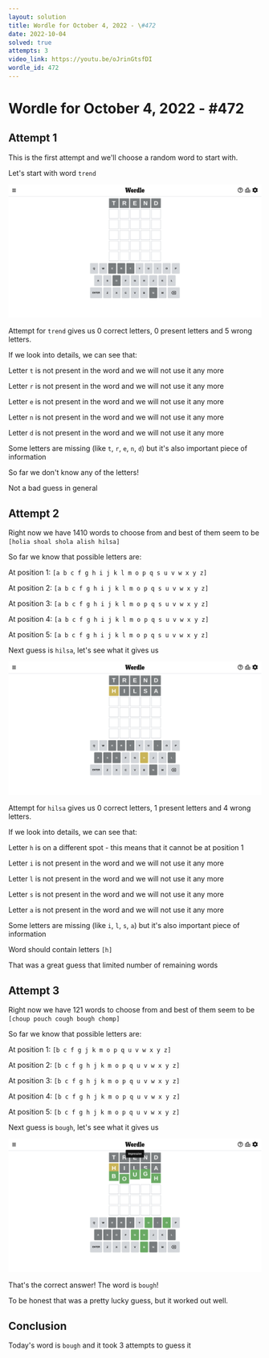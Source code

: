 ```yaml
---
layout: solution
title: Wordle for October 4, 2022 - \#472
date: 2022-10-04
solved: true
attempts: 3
video_link: https://youtu.be/oJrinGtsfDI
wordle_id: 472
---
```


# Wordle for October 4, 2022 - \#472

## Attempt 1

This is the first attempt and we'll choose a random word to start with.

Let's start with word `trend`

![Attempt 1](2022-10-04/attempt-1.png)

Attempt for `trend` gives us 0 correct letters, 0 present letters and 5 wrong letters.

If we look into details, we can see that:

Letter `t` is not present in the word and we will not use it any more

Letter `r` is not present in the word and we will not use it any more

Letter `e` is not present in the word and we will not use it any more

Letter `n` is not present in the word and we will not use it any more

Letter `d` is not present in the word and we will not use it any more

Some letters are missing (like `t`, `r`, `e`, `n`, `d`) but it's also important piece of information

So far we don't know any of the letters!

Not a bad guess in general



## Attempt 2

Right now we have 1410 words to choose from and best of them seem to be `[holia shoal shola alish hilsa]`

So far we know that possible letters are:

At position 1: `[a b c f g h i j k l m o p q s u v w x y z]`

At position 2: `[a b c f g h i j k l m o p q s u v w x y z]`

At position 3: `[a b c f g h i j k l m o p q s u v w x y z]`

At position 4: `[a b c f g h i j k l m o p q s u v w x y z]`

At position 5: `[a b c f g h i j k l m o p q s u v w x y z]`

Next guess is `hilsa`, let's see what it gives us

![Attempt 2](2022-10-04/attempt-2.png)

Attempt for `hilsa` gives us 0 correct letters, 1 present letters and 4 wrong letters.

If we look into details, we can see that:

Letter `h` is on a different spot - this means that it cannot be at position 1

Letter `i` is not present in the word and we will not use it any more

Letter `l` is not present in the word and we will not use it any more

Letter `s` is not present in the word and we will not use it any more

Letter `a` is not present in the word and we will not use it any more

Some letters are missing (like `i`, `l`, `s`, `a`) but it's also important piece of information

Word should contain letters `[h]`

That was a great guess that limited number of remaining words



## Attempt 3

Right now we have 121 words to choose from and best of them seem to be `[choup pouch cough bough chomp]`

So far we know that possible letters are:

At position 1: `[b c f g j k m o p q u v w x y z]`

At position 2: `[b c f g h j k m o p q u v w x y z]`

At position 3: `[b c f g h j k m o p q u v w x y z]`

At position 4: `[b c f g h j k m o p q u v w x y z]`

At position 5: `[b c f g h j k m o p q u v w x y z]`

Next guess is `bough`, let's see what it gives us

![Attempt 3](2022-10-04/attempt-3.png)

That's the correct answer! The word is `bough`!

To be honest that was a pretty lucky guess, but it worked out well.

## Conclusion

Today's word is `bough` and it took 3 attempts to guess it

